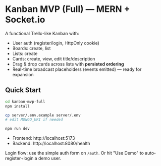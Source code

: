 # Kanban MVP (Full) — MERN + Socket.io

A functional Trello-like Kanban with:
- User auth (register/login, HttpOnly cookie)
- Boards: create, list
- Lists: create
- Cards: create, view, edit title/description
- Drag & drop cards across lists with **persisted ordering**
- Real-time broadcast placeholders (events emitted) — ready for expansion

## Quick Start
```bash
cd kanban-mvp-full
npm install

cp server/.env.example server/.env
# edit MONGO_URI if needed

npm run dev
```
- Frontend: http://localhost:5173
- Backend:  http://localhost:8080/health

Login flow: use the simple auth form on `/auth`. Or hit "Use Demo" to auto-register+login a demo user.
